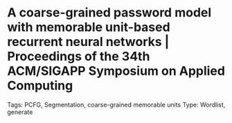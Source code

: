# A coarse-grained password model with memorable unit-based recurrent neural networks | Proceedings of the 34th ACM/SIGAPP Symposium on Applied Computing

Tags: PCFG, Segmentation, coarse-grained memorable units
Type: Wordlist, generate